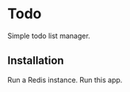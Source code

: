 Todo
====

Simple todo list manager.

Installation
------------

Run a Redis instance.
Run this app.
